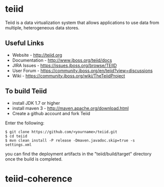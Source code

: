 teiid
=====

Teiid is a data virtualization system that allows applications to use data from multiple, heterogeneous data stores.

## Useful Links
- Website - http://teiid.org
- Documentation - http://www.jboss.org/teiid/docs
- JIRA Issues -  https://issues.jboss.org/browse/TEIID
- User Forum - https://community.jboss.org/en/teiid?view=discussions
- Wiki - https://community.jboss.org/wiki/TheTeiidProject

## To build Teiid
- install JDK 1.7 or higher
- install maven 3 - http://maven.apache.org/download.html
- Create a github account and fork Teiid

Enter the following:

	$ git clone https://github.com/<yourname>/teiid.git
	$ cd teiid
	$ mvn clean install -P release -Dmaven.javadoc.skip=true -s settings.xml
	
you can find the deployment artifacts in the "teiid/build/target" directory once the build is completed.

# teiid-coherence
